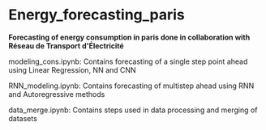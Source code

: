 # Energy_forecasting_paris

**Forecasting of energy consumption in paris done in collaboration with Réseau de Transport d'Électricité**

modeling_cons.ipynb: Contains forecasting of a single step point ahead using Linear Regression, NN and CNN

RNN_modeling.ipynb: Contains forecasting of multistep ahead using RNN and Autoregressive methods

data_merge.ipynb: Contains steps used in data processing and merging of datasets
